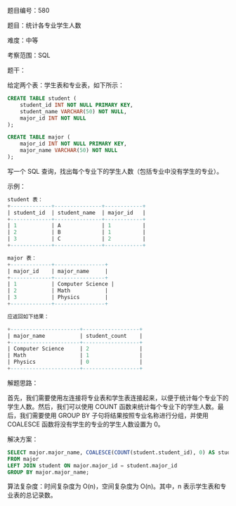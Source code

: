题目编号：580

题目：统计各专业学生人数

难度：中等

考察范围：SQL

题干：

给定两个表：学生表和专业表，如下所示：

```sql
CREATE TABLE student (
    student_id INT NOT NULL PRIMARY KEY,
    student_name VARCHAR(50) NOT NULL,
    major_id INT NOT NULL
);

CREATE TABLE major (
    major_id INT NOT NULL PRIMARY KEY,
    major_name VARCHAR(50) NOT NULL
);
```

写一个 SQL 查询，找出每个专业下的学生人数（包括专业中没有学生的专业）。

示例：

```sql
student 表：
+-------------+---------------+------------+
| student_id  | student_name  | major_id   |
+-------------+---------------+------------+
| 1           | A             | 1          |
| 2           | B             | 1          |
| 3           | C             | 2          |
+-------------+---------------+------------+

major 表：
+-------------+----------------+
| major_id    | major_name     |
+-------------+----------------+
| 1           | Computer Science |
| 2           | Math           |
| 3           | Physics        |
+-------------+----------------+

应返回如下结果：

+----------------------+------------------+
| major_name           | student_count    |
+----------------------+------------------+
| Computer Science     | 2                |
| Math                 | 1                |
| Physics              | 0                |
+----------------------+------------------+
```

解题思路：

首先，我们需要使用左连接将专业表和学生表连接起来，以便于统计每个专业下的学生人数。然后，我们可以使用 COUNT 函数来统计每个专业下的学生人数。最后，我们需要使用 GROUP BY 子句将结果按照专业名称进行分组，并使用 COALESCE 函数将没有学生的专业的学生人数设置为 0。

解决方案：

```sql
SELECT major.major_name, COALESCE(COUNT(student.student_id), 0) AS student_count
FROM major
LEFT JOIN student ON major.major_id = student.major_id
GROUP BY major.major_name;
```

算法复杂度：时间复杂度为 O(n)，空间复杂度为 O(n)。其中，n 表示学生表和专业表的总记录数。